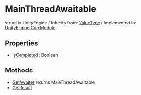 # MainThreadAwaitable
struct in UnityEngine
 / Inherits from: <a href="https://docs.unity3d.com/6000.0/Documentation/ScriptReference/ValueType.html">ValueType</a> / Implemented in: <a href="https://docs.unity3d.com/6000.0/Documentation/ScriptReference/UnityEngine.CoreModule.html">UnityEngine.CoreModule</a>
## Properties
- <a href="https://docs.unity3d.com/6000.0/Documentation/ScriptReference/MainThreadAwaitable-IsCompleted.html">IsCompleted</a> : Boolean
## Methods
- <a href="https://docs.unity3d.com/6000.0/Documentation/ScriptReference/MainThreadAwaitable.GetAwaiter.html">GetAwaiter</a> returns MainThreadAwaitable
- <a href="https://docs.unity3d.com/6000.0/Documentation/ScriptReference/MainThreadAwaitable.GetResult.html">GetResult</a>
